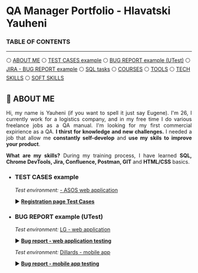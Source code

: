 # QA Manager Portfolio - Hlavatski Yauheni

### TABLE OF CONTENTS

-----

:white_circle: [ABOUT ME](#aboutme) 
:white_circle: [TEST CASES example](#testcases) 
:white_circle: [BUG REPORT example (UTest)](#bugreport) 
:white_circle: [JIRA - BUG REPORT example](#jira) 
:white_circle: [SQL tasks](#sql) 
:white_circle: [COURSES](#courses) 
:white_circle: [TOOLS](#tools) 
:white_circle: [TECH SKILLS](#techskills) 
:white_circle: [SOFT SKILLS](#softskills)  

## <a name="aboutme">:mag_right: ABOUT ME</a>

<p align="justify">Hi, my name is Yauheni (if you want to spell it just say Eugene). I'm 26, I currently work for a logistics company, and in my free time I do various freelance jobs as a QA manual.  I'm looking for my first commercial expirience as a QA.  <b>I thirst for knowledge and new challenges.</b> I needed a job that allow me <b>constantly self-develop</b> and <b>use my skils to improve your product</b>.</p>


<p align="justify"><b>What are my skills?</b> During my training process, I have learned <b>SQL, Chrome DevTools, Jira, Confluence, Postman, GIT</b> and <b>HTML/CSS</b> basics.</p>

- ### <a name="testcases">TEST CASES example</a>

  *Test environment:* <a href="https://www.asos.com/" target="_blank"> - ASOS web application</a>

  :arrow_forward: <a href="https://drive.google.com/drive/folders/1qjCFFY0B9Khv8Ipx9DklOvNqFlcY97mG?usp=sharing" target="_blank"><b>Registration page Test Cases</b></a>




- ### <a name="bugreport">BUG REPORT example (UTest)</a>

  *Test environment:* <a href="https://www.lg.com/pl" target="_blank">LG - web application</a>

  :arrow_forward: <a href="https://drive.google.com/file/d/12xZuTt5cJAM6x2sMBxXiGdQQPpyXBe5J/view?usp=drive_link" target="_blank"><b>Bug report - web application testing</b></a>
  
  *Test environment:* <a href="https://www.dillards.com/" target="_blank">Dillards - mobile app</a>
  
  :arrow_forward: <a href="https://drive.google.com/file/d/1uZOuM6PGNGekrEztOulU9POSrdD7UUee/view?usp=drive_link" target="_blank"><b>Bug report - mobile app testing</b></a>
